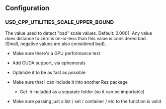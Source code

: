## Configuration
### USD_CPP_UTILITIES_SCALE_UPPER_BOUND
The value used to detect "bad" scale values. Default: 0.0001.  Any
value does distance to zero is on-or-less than this value is considered
bad. (Small, negative values are also considered bad).


- Make sure there's a GPU performance test
- Add CUDA support, via ephemerals
- Optimize it to be as fast as possible

- Make sure that I can include it into another Rez package
    - Get .h included as a separate folder (so it can be importable)

- Make sure passing just a list / set / container / etc to the function is valid
